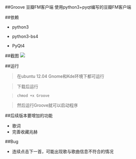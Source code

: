 ##Groove 豆瓣FM客户端
使用python3+pyqt编写的豆瓣FM客户端

##依赖
* python3

* python3-bs4

* PyQt4

##截图
<img src="http://i1299.photobucket.com/albums/ag72/vstormli/5DE54F5C533A1_011_zps1e2cfda7.png" />

##运行
>在ubuntu 12.04 Gnome和Kde环境下都可运行

>下载后运行

>`chmod +x Groove`

>然后运行Groove就可以启动程序

##后续版本要增加的功能
* 歌词
* 完善收藏兆赫

##Bug
* 连续点击下一首，可能出现歌与歌曲信息不符合的情况
